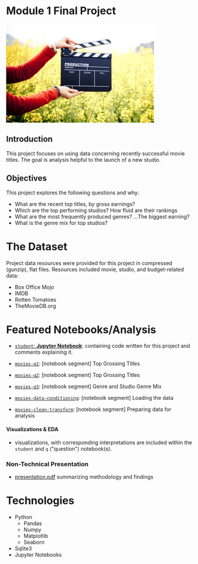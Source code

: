 # Module 1 Final Project
![arms holding director's clapper board](images/movie.jpg)

## Introduction

This project focuses on using data concerning recently successful movie titles. The goal is analysis helpful to the launch of a new studio.

## Objectives

This project explores the following questions and why:

* What are the recent top titles, by gross earnings?
* Which are the top performing studios? How fluid are their rankings
* What are the most frequently produced genres? ...The biggest earning?
* What is the genre mix for top studios?

# The Dataset

Project data resources were provided for this project in compressed (gunzip), flat files. Resources included movie, studio, and budget-related data:
* Box Office Mojo
* IMDB
* Rotten Tomatoes
* TheMovieDB.org

# Featured Notebooks/Analysis

* [`student`: **Jupyter Notebook**](/blob/master/student.ipynb): containing code written for this project and comments explaining it.

* [`movies-q1`](/blob/master/movies-q1.ipynb): [notebook segment] Top Grossing Titles
* [`movies-q2`](/blob/master/movies-q2.ipynb): [notebook segment] Top Grossing Titles
* [`movies-q3`](/blob/master/movies-q3.ipynb): [notebook segment] Genre and Studio Genre Mix
* [`movies-data-conditioning`](/blob/master/movies-data-conditioning.ipynb): [notebook segment] Loading the data
* [`movies-clean-transform`](/blob/master/movies-clean-transform.ipynb): [notebook segment] Preparing data for analysis

#### Visualizations & EDA

* visualizations, with corresponding interpretations are included within the `student` and `q` ("question") notebook(s).

### Non-Technical Presentation

* [presentation.pdf](../blob/master/presentation.pdf) summarizing  methodology and findings

# Technologies
* Python
    - Pandas
    - Numpy
    - Matplotlib
    - Seaborn
* Sqlite3
* Jupyter Notebooks
